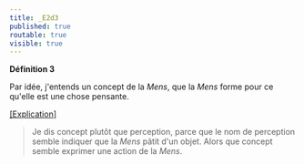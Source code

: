 ```yaml
---
title: _E2d3
published: true
routable: true
visible: true
---
```


**Définition 3**

Par idée, j'entends un concept de la _Mens_, que la _Mens_ forme pour ce qu'elle est une chose pensante.

<u>[Explication]</u>

>Je dis concept plutôt que perception, parce que le nom de perception semble indiquer que la _Mens_ pâtit d'un objet. Alors que concept semble exprimer une action de la _Mens_.
